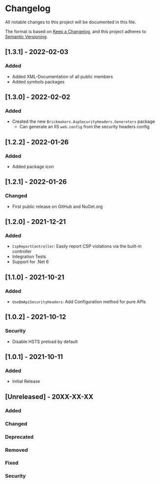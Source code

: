 # Changelog

All notable changes to this project will be documented in this file.

The format is based on [Keep a Changelog](https://keepachangelog.com/en/1.0.0/), and this project adheres
to [Semantic Versioning](https://semver.org/spec/v2.0.0.html).

## [1.3.1] - 2022-02-03

### Added

- Added XML-Documentation of all public members
- Added symbols packages

## [1.3.0] - 2022-02-02

### Added

- Created the new `Brickmakers.AspSecurityHeaders.Generators` package
    - Can generate an IIS `web.config` from the security headers config

## [1.2.2] - 2022-01-26

### Added

- Added package icon

## [1.2.1] - 2022-01-26

### Changed

- First public release on GitHub and NuGet.org

## [1.2.0] - 2021-12-21

### Added

- `CspReportController`: Easily report CSP violations via the built-in controller
- Integration Tests
- Support for .Net 6

## [1.1.0] - 2021-10-21

### Added

- `UseBmApiSecurityHeaders`: Add Configuration method for pure APIs

## [1.0.2] - 2021-10-12

### Security

- Disable HSTS preload by default

## [1.0.1] - 2021-10-11

### Added

- Initial Release

## [Unreleased] - 20XX-XX-XX

### Added

### Changed

### Deprecated

### Removed

### Fixed

### Security
